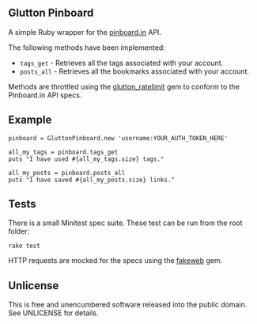 ## Glutton Pinboard

A simple Ruby wrapper for the [pinboard.in](http://pinboard.in) API.

The following methods have been implemented:

* `tags_get` - Retrieves all the tags associated with your account.
* `posts_all` - Retrieves all the bookmarks associated with your account.

Methods are throttled using the [glutton_ratelimit](https://github.com/stungeye/glutton_ratelimit) gem to conform to the Pinboard.in API specs.

## Example

    pinboard = GluttonPinboard.new 'username:YOUR_AUTH_TOKEN_HERE'
    
    all_my_tags = pinboard.tags_get
    puts "I have used #{all_my_tags.size} tags."
    
    all_my_posts = pinboard.posts_all
    puts "I have saved #{all_my_posts.size} links."

## Tests

There is a small Minitest spec suite. These test can be run from the root folder:

    rake test
    
HTTP requests are mocked for the specs using the [fakeweb](https://github.com/chrisk/fakeweb) gem.

## Unlicense

This is free and unencumbered software released into the public domain. See UNLICENSE for details.